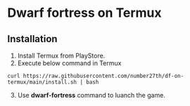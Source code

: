 # Dwarf fortress on Termux
## Installation
1. Install Termux from PlayStore.
2. Execute below command in Termux
```
curl https://raw.githubusercontent.com/number27th/df-on-termux/main/install.sh | bash
```
3. Use **dwarf-fortress** command to luanch the game.


